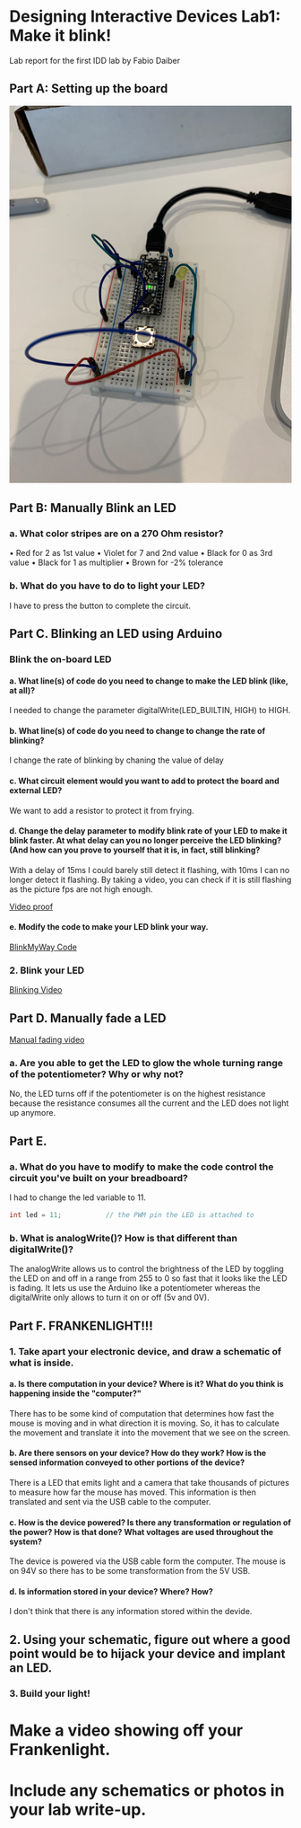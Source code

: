 # Designing Interactive Devices Lab1: Make it blink!

Lab report for the first IDD lab by Fabio Daiber


## Part A: Setting up the board 

![alt text](https://github.com/fpdaiber/IDD_Lab1/blob/master/Overview.jpg)


## Part B: Manually Blink an LED

### a. What color stripes are on a 270 Ohm resistor?
•	Red for 2 as 1st value
•	Violet for 7 and 2nd value
•	Black for 0 as 3rd value
•	Black for 1 as multiplier
•	Brown for -2% tolerance

### b. What do you have to do to light your LED?
I have to press the button to complete the circuit. 


## Part C. Blinking an LED using Arduino 

### Blink the on-board LED

#### a. What line(s) of code do you need to change to make the LED blink (like, at all)?

I needed to change the parameter digitalWrite(LED_BUILTIN, HIGH) to HIGH.

#### b. What line(s) of code do you need to change to change the rate of blinking?

I change the rate of blinking by chaning the value of delay

#### c. What circuit element would you want to add to protect the board and external LED?

We want to add a resistor to protect it from frying. 

#### d. Change the delay parameter to modify blink rate of your LED to make it blink faster. At what delay can you no longer perceive the LED blinking? (And how can you prove to yourself that it is, in fact, still blinking?

With a delay of 15ms I could barely still detect it flashing, with 10ms I can no longer detect it flashing. By taking a video, you can check if it is still flashing as the picture fps are not high enough.

[Video proof](https://drive.google.com/file/d/1rShkwkkIYeimTYln_pymeBtIXzmQfCBs/view?usp=sharing)

#### e. Modify the code to make your LED blink your way.

[BlinkMyWay Code](https://github.com/fpdaiber/IDD_Lab1/blob/master/Blink.ino)


### 2. Blink your LED

[Blinking Video](https://drive.google.com/open?id=1p5HdCCzhhM4NqdbJBKkcWuGO83pM-F91)


## Part D. Manually fade a LED

[Manual fading video](https://drive.google.com/open?id=1eic9VNwoTOcWFWR3KyC3RD8JYtNe1lD9)


### a.	Are you able to get the LED to glow the whole turning range of the potentiometer? Why or why not?
No, the LED turns off if the potentiometer is on the highest resistance because the resistance consumes all the current and the LED does not light up anymore.


## Part E. 

### a. What do you have to modify to make the code control the circuit you've built on your breadboard?

I had to change the led variable to 11.

```C++
int led = 11;           // the PWM pin the LED is attached to
```

### b. What is analogWrite()? How is that different than digitalWrite()?
The analogWrite allows us to control the brightness of the LED by toggling the LED on and off in a range from 255 to 0 so fast that it looks like the LED is fading. It lets us use the Arduino like a potentiometer whereas the digitalWrite only allows to turn it on or off (5v and 0V).


## Part F. FRANKENLIGHT!!!

### 1. Take apart your electronic device, and draw a schematic of what is inside.
#### a. Is there computation in your device? Where is it? What do you think is happening inside the "computer?"

There has to be some kind of computation that determines how fast the mouse is moving and in what direction it is moving. So, it has to calculate the movement and translate it into the movement that we see on the screen.

#### b. Are there sensors on your device? How do they work? How is the sensed information conveyed to other portions of the device?

There is a LED that emits light and a camera that take thousands of pictures to measure how far the mouse has moved. This information is then translated and sent via the USB cable to the computer.

#### c. How is the device powered? Is there any transformation or regulation of the power? How is that done? What voltages are used throughout the system?

The device is powered via the USB cable form the computer. The mouse is on 94V so there has to be some transformation from the 5V USB.

#### d. Is information stored in your device? Where? How?

I don't think that there is any information stored within the devide.

## 2. Using your schematic, figure out where a good point would be to hijack your device and implant an LED.


### 3. Build your light!


# Make a video showing off your Frankenlight.

# Include any schematics or photos in your lab write-up.
